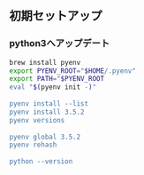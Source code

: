 ## 初期セットアップ
### python3へアップデート
```Bash
brew install pyenv  
export PYENV_ROOT="$HOME/.pyenv"  
export PATH="$PYENV_ROOT  
eval "$(pyenv init -)"  
  
pyenv install --list  
pyenv install 3.5.2  
pyenv versions  
  
pyenv global 3.5.2  
pyenv rehash  
  
python --version  
```
